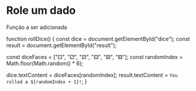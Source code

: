 # Role um dado 
 
 
 
 Função a ser adicionada 
 
 function rollDice() {
  const dice = document.getElementById("dice");
  const result = document.getElementById("result");

  const diceFaces = ["⚀", "⚁", "⚂", "⚃", "⚄", "⚅"];
  const randomIndex = Math.floor(Math.random() * 6);

  dice.textContent = diceFaces[randomIndex];
  result.textContent = `You rolled a ${randomIndex + 1}!`;
}

